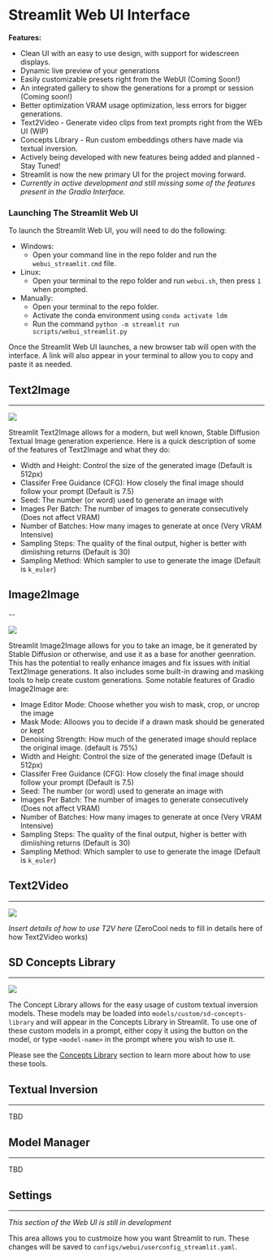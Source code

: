 <!--
This file is part of stable-diffusion-webui (https://github.com/sd-webui/stable-diffusion-webui/).

Copyright 2022 sd-webui team.
This program is free software: you can redistribute it and/or modify
it under the terms of the GNU Affero General Public License as published by
the Free Software Foundation, either version 3 of the License, or
(at your option) any later version.

This program is distributed in the hope that it will be useful,
but WITHOUT ANY WARRANTY; without even the implied warranty of
MERCHANTABILITY or FITNESS FOR A PARTICULAR PURPOSE.  See the
GNU Affero General Public License for more details.

You should have received a copy of the GNU Affero General Public License
along with this program.  If not, see <http://www.gnu.org/licenses/>.
-->


# Streamlit Web UI Interface

**Features:**
- Clean UI with an easy to use design, with support for widescreen displays.
- Dynamic live preview of your generations
- Easily customizable presets right from the WebUI (Coming Soon!)
- An integrated gallery to show the generations for a prompt or session (Coming soon!)
- Better optimization VRAM usage optimization, less errors for bigger generations.
- Text2Video - Generate video clips from text prompts right from the WEb UI (WIP)
- Concepts Library - Run custom embeddings others have made via textual inversion.
- Actively being developed with new features being added and planned - Stay Tuned!
- Streamlit is now the new primary UI for the project moving forward.
- *Currently in active development and still missing some of the features present in the Gradio Interface.*

### Launching The Streamlit Web UI

To launch the Streamlit Web UI, you will need to do the following:

- Windows:
    - Open your command line in the repo folder and run the `webui_streamlit.cmd` file.
- Linux:
    - Open your terminal to the repo folder and run `webui.sh`, then press `1` when prompted.
- Manually:
    - Open your terminal to the repo folder.
    - Activate the conda environment using `conda activate ldm`
    - Run the command `python -m streamlit run scripts/webui_streamlit.py`

Once the Streamlit Web UI launches, a new browser tab will open with the interface. A link will also appear in your terminal to allow you to copy and paste it as needed.

## Text2Image
---

![](../images/streamlit/streamlit-t2i.png)

Streamlit Text2Image allows for a modern, but well known, Stable Diffusion Textual Image generation experience. Here is a quick description of some of the features of Text2Image and what they do:

- Width and Height: Control the size of the generated image (Default is 512px)
- Classifer Free Guidance (CFG): How closely the final image should follow your prompt (Default is 7.5)
- Seed: The number (or word) used to generate an image with
- Images Per Batch: The number of images to generate consecutively (Does not affect VRAM)
- Number of Batches: How many images to generate at once (Very VRAM Intensive)
- Sampling Steps: The quality of the final output, higher is better with dimiishing returns (Default is 30)
- Sampling Method: Which sampler to use to generate the image (Default is `k_euler`)

## Image2Image
--

![](../images/streamlit/streamlit-i2i.png)

Streamlit Image2Image allows for you to take an image, be it generated by Stable Diffusion or otherwise, and use it as a base for another geenration. This has the potential to really enhance images and fix issues with initial Text2Image generations. It also includes some built-in drawing and masking tools to help create custom generations. Some notable features of Gradio Image2Image are:

- Image Editor Mode: Choose whether you wish to mask, crop, or uncrop the image
- Mask Mode: Alloows you to decide if a drawn mask should be generated or kept
- Denoising Strength: How much of the generated image should replace the original image. (default is 75%)
- Width and Height: Control the size of the generated image (Default is 512px)
- Classifer Free Guidance (CFG): How closely the final image should follow your prompt (Default is 7.5)
- Seed: The number (or word) used to generate an image with
- Images Per Batch: The number of images to generate consecutively (Does not affect VRAM)
- Number of Batches: How many images to generate at once (Very VRAM Intensive)
- Sampling Steps: The quality of the final output, higher is better with dimiishing returns (Default is 30)
- Sampling Method: Which sampler to use to generate the image (Default is `k_euler`)

## Text2Video
---

![](../images/streamlit/streamlit-t2v.png)

*Insert details of how to use T2V here*
(ZeroCool neds to fill in details here of how Text2Video works)

## SD Concepts Library
---

![](../images/streamlit/streamlit-concepts.png)

The Concept Library allows for the easy usage of custom textual inversion models. These models may be loaded into `models/custom/sd-concepts-library` and will appear in the Concepts Library in Streamlit. To use one of these custom models in a prompt, either copy it using the button on the model, or type `<model-name>` in the prompt where you wish to use it.

Please see the [Concepts Library](https://github.com/sd-webui/stable-diffusion-webui/blob/master/docs/7.concepts-library.md) section to learn more about how to use these tools.

## Textual Inversion
---

TBD

## Model Manager
---

TBD

## Settings
---

*This section of the Web UI is still in development*

This area allows you to custmoize how you want Streamlit to run. These changes will be saved to `configs/webui/userconfig_streamlit.yaml`. 